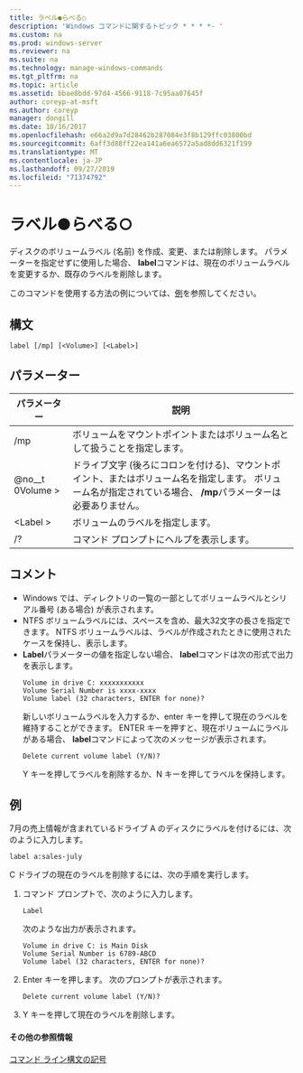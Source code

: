 ```yaml
---
title: ラベル●らべる○
description: 'Windows コマンドに関するトピック * * * *- '
ms.custom: na
ms.prod: windows-server
ms.reviewer: na
ms.suite: na
ms.technology: manage-windows-commands
ms.tgt_pltfrm: na
ms.topic: article
ms.assetid: bbae8bdd-97d4-4566-9118-7c95aa07645f
author: coreyp-at-msft
ms.author: coreyp
manager: dongill
ms.date: 10/16/2017
ms.openlocfilehash: e66a2d9a7d28462b287084e3f8b129ffc03800bd
ms.sourcegitcommit: 6aff3d88ff22ea141a6ea6572a5ad8dd6321f199
ms.translationtype: MT
ms.contentlocale: ja-JP
ms.lasthandoff: 09/27/2019
ms.locfileid: "71374792"
---
```

# <a name="label"></a>ラベル●らべる○



ディスクのボリュームラベル (名前) を作成、変更、または削除します。 パラメーターを指定せずに使用した場合、 **label**コマンドは、現在のボリュームラベルを変更するか、既存のラベルを削除します。

このコマンドを使用する方法の例については、[例](#BKMK_examples)を参照してください。

## <a name="syntax"></a>構文

```
label [/mp] [<Volume>] [<Label>]
```

## <a name="parameters"></a>パラメーター

|パラメーター|説明|
|---------|-----------|
|/mp|ボリュームをマウントポイントまたはボリューム名として扱うことを指定します。|
|@no__t 0Volume >|ドライブ文字 (後ろにコロンを付ける)、マウントポイント、またはボリューム名を指定します。 ボリューム名が指定されている場合、 **/mp**パラメーターは必要ありません。|
|\<Label >|ボリュームのラベルを指定します。|
|/?|コマンド プロンプトにヘルプを表示します。|

## <a name="remarks"></a>コメント

- Windows では、ディレクトリの一覧の一部としてボリュームラベルとシリアル番号 (ある場合) が表示されます。
- NTFS ボリュームラベルには、スペースを含め、最大32文字の長さを指定できます。 NTFS ボリュームラベルは、ラベルが作成されたときに使用されたケースを保持し、表示します。
- **Label**パラメーターの値を指定しない場合、 **label**コマンドは次の形式で出力を表示します。  
  ```
  Volume in drive C: xxxxxxxxxxx 
  Volume Serial Number is xxxx-xxxx 
  Volume label (32 characters, ENTER for none)?
  ```  
  新しいボリュームラベルを入力するか、enter キーを押して現在のラベルを維持することができます。 ENTER キーを押すと、現在ボリュームにラベルがある場合、 **label**コマンドによって次のメッセージが表示されます。  
  ```
  Delete current volume label (Y/N)?
  ```  
  Y キーを押してラベルを削除するか、N キーを押してラベルを保持します。

## <a name="BKMK_examples"></a>例

7月の売上情報が含まれているドライブ A のディスクにラベルを付けるには、次のように入力します。
```
label a:sales-july
```
C ドライブの現在のラベルを削除するには、次の手順を実行します。
1. コマンド プロンプトで、次のように入力します。  
   ```
   Label
   ```  
   次のような出力が表示されます。  
   ```
   Volume in drive C: is Main Disk
   Volume Serial Number is 6789-ABCD
   Volume label (32 characters, ENTER for none)?
   ```  
2. Enter キーを押します。 次のプロンプトが表示されます。  
   ```
   Delete current volume label (Y/N)?
   ```  
3. Y キーを押して現在のラベルを削除します。

#### <a name="additional-references"></a>その他の参照情報

[コマンド ライン構文の記号](command-line-syntax-key.md)